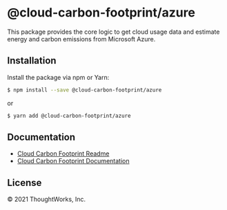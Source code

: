 # @cloud-carbon-footprint/azure

This package provides the core logic to get cloud usage data and estimate energy and carbon emissions from Microsoft Azure.

## Installation

Install the package via npm or Yarn:

```sh
$ npm install --save @cloud-carbon-footprint/azure
```

or

```sh
$ yarn add @cloud-carbon-footprint/azure
```

## Documentation

- [Cloud Carbon Footprint Readme](https://github.com/cloud-carbon-footprint/cloud-carbon-footprint/blob/trunk/README.md)
- [Cloud Carbon Footprint Documentation](https://github.com/cloud-carbon-footprint/cloud-carbon-footprint/tree/trunk/microsite/docs/README.md)

## License

© 2021 ThoughtWorks, Inc.
